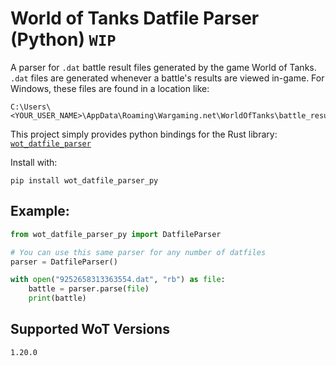 # World of Tanks Datfile Parser (Python) `WIP`
A parser for `.dat` battle result files generated by the game World of Tanks. `.dat` files are generated whenever a battle's results are viewed in-game. For Windows, these files are found in a location like:
```
C:\Users\<YOUR_USER_NAME>\AppData\Roaming\Wargaming.net\WorldOfTanks\battle_results
```
This project simply provides python bindings for the Rust library: [`wot_datfile_parser`](https://github.com/dacite/wot-battle-results-parser/tree/main/datfile_parser)

Install with:
```
pip install wot_datfile_parser_py
```

## Example:
```python
from wot_datfile_parser_py import DatfileParser

# You can use this same parser for any number of datfiles
parser = DatfileParser()

with open("9252658313363554.dat", "rb") as file:
    battle = parser.parse(file)
    print(battle)
```

## Supported WoT Versions
```
1.20.0
```
